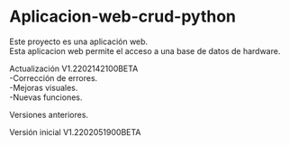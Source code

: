 # Aplicacion-web-crud-python
Este proyecto es una aplicación web.<br>
Esta aplicacion web permite el acceso a una base de datos de hardware.<br>

Actualización V1.2202142100BETA<br>
-Corrección de errores.<br>
-Mejoras visuales.<br>
-Nuevas funciones.<br>

Versiones anteriores.<br>

Versión inicial V1.2202051900BETA
